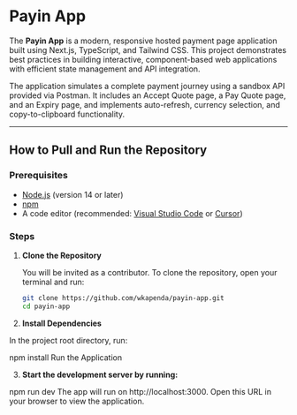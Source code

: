 # Payin App

The **Payin App** is a modern, responsive hosted payment page application built using Next.js, TypeScript, and Tailwind CSS. This project demonstrates best practices in building interactive, component-based web applications with efficient state management and API integration.

The application simulates a complete payment journey using a sandbox API provided via Postman. It includes an Accept Quote page, a Pay Quote page, and an Expiry page, and implements auto-refresh, currency selection, and copy-to-clipboard functionality.

---

## How to Pull and Run the Repository

### Prerequisites

- [Node.js](https://nodejs.org/) (version 14 or later)
- [npm](https://www.npmjs.com/)
- A code editor (recommended: [Visual Studio Code](https://code.visualstudio.com/) or [Cursor](https://cursor.so/))

### Steps

1. **Clone the Repository**

   You will be invited as a contributor. To clone the repository, open your terminal and run:

   ```bash
   git clone https://github.com/wkapenda/payin-app.git
   cd payin-app

   ```

2. **Install Dependencies**

In the project root directory, run:

npm install
Run the Application

3. **Start the development server by running:**

npm run dev
The app will run on http://localhost:3000. Open this URL in your browser to view the application.
